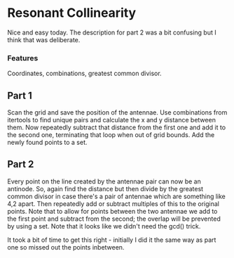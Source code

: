 # Resonant Collinearity

Nice and easy today. The description for part 2 was a bit confusing but I think that was deliberate.


### Features

Coordinates, combinations, greatest common divisor.


## Part 1 

Scan the grid and save the position of the antennae. Use combinations from itertools to find unique pairs and calculate
the x and y distance between them. Now repeatedly subtract that distance from the first one and add it to the second one,
terminating that loop when out of grid bounds. Add the newly found points to a set.


## Part 2

Every point on the line created by the antennae pair can now be an antinode. So, again find the distance but then divide
by the greatest common divisor in case there's a pair of antennae which are something like 4,2 apart. Then repeatedly add 
or subtract multiples of this to the original points. Note that to allow for points between the two antennae we add to the first
point and subtract from the second; the overlap will be prevented by using a set. Note that it looks like we didn't need the gcd() trick.

It took a bit of time to get this right - initially I did it the same way as part one so missed out the points inbetween.
